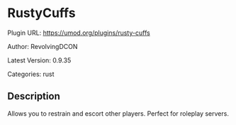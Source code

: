 # RustyCuffs

Plugin URL: https://umod.org/plugins/rusty-cuffs

Author: RevolvingDCON

Latest Version: 0.9.35

Categories: rust

## Description

Allows you to restrain and escort other players. Perfect for roleplay servers.
